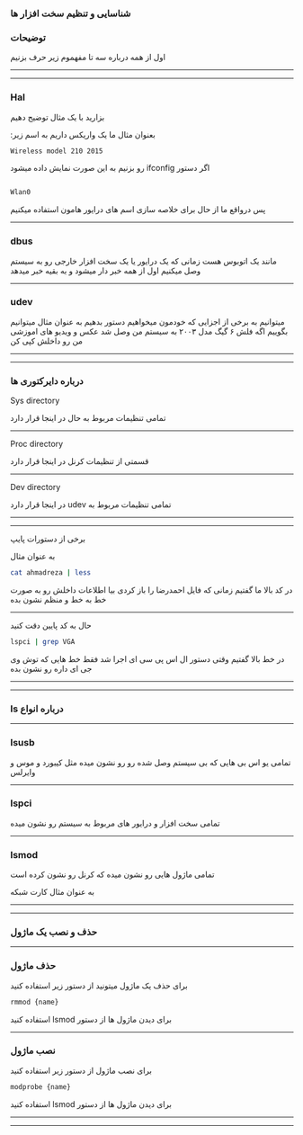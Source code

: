 ### شناسایی و تنظیم سخت افزار ها 


### توضیحات

اول از همه درباره سه تا مفهموم زیر حرف بزنیم 

________________
________________


### Hal



بزارید با یک مثال توضیح دهیم 

:بعنوان مثال ما یک واریکس داریم به اسم زیر


```bash
Wireless model 210 2015
```

 رو بزنیم به این صورت نمایش داده میشود ifconfig اگر دستور 

```bash 

Wlan0

```

پس درواقع ما از حال برای خلاصه سازی اسم های درایور هامون استفاده میکنیم


________________

### dbus


  مانند یک اتوبوس هست زمانی که یک درایور یا یک سخت افزار خارجی رو به سیستم وصل میکنیم اول از همه خبر دار میشود و به بقیه خبر میدهد





________________

### udev


میتوانیم به برخی از اجزایی که خودمون میخواهیم دستور بدهیم به عنوان مثال میتوانیم بگوییم اگه فلش  ۶ گیگ  مدل ۲۰۰۳ به سیستم من وصل شد عکس و ویدیو های اموزشی من رو داخلش کپی کن




________________
________________
 

### درباره دایرکتوری ها 

Sys directory 

تمامی تنظیمات مربوط به حال در اینجا قرار دارد 

________________

Proc directory 

قسمتی از تنظیمات کرنل در اینجا قرار دارد 

________________

Dev directory 

 در اینجا قرار دارد udev تمامی تنظیمات مربوط به 


________________
________________

برخی از دستورات پایپ 

به عنوان مثال 


```bash 
cat ahmadreza | less
```

در کد بالا ما گفتیم زمانی که فایل احمدرضا را باز کردی بیا اطلاعات داخلش رو به صورت خط به خط و منظم نشون بده
________________
حال به کد پایین دقت کنید 

```bash
lspci | grep VGA
```

در خط بالا گفتیم وقتی دستور ال اس پی سی ای اجرا شد فقط خط هایی که توش وی جی ای داره رو نشون بده

________________
________________

### ls درباره انواع

________________

### lsusb

تمامی یو اس بی هایی که بی سیستم وصل شده رو رو نشون میده مثل کیبورد و موس  و وایرلس

________________

### lspci

تمامی سخت افزار و درایور های مربوط به سیستم رو نشون میده 

________________

### lsmod

تمامی ماژول هایی رو نشون میده که کرنل رو نشون کرده است 

 به عنوان مثال کارت شبکه 

________________
________________

### حذف و نصب یک ماژول 
  
________________

### حذف ماژول

برای حذف یک ماژول میتونید از دستور زیر استفاده کنید 


```bash 
rmmod {name}
```

 استفاده کنید lsmod برای دیدن ماژول ها از دستور  

________________

### نصب ماژول 


برای نصب ماژول از دستور زیر استفاده کنید 


```bash 
modprobe {name}
```
 
استفاده کنید lsmod برای دیدن ماژول ها از دستور  

________________
________________

